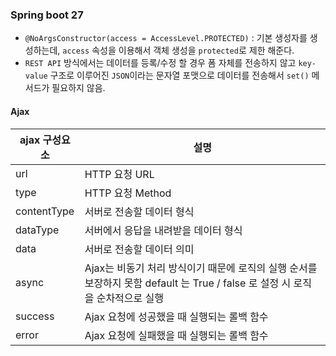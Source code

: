 ### Spring boot 27

- `@NoArgsConstructor(access = AccessLevel.PROTECTED)` : 기본 생성자를 생성하는데, `access` 속성을 이용해서 객체 생성을 `protected`로 제한 해준다.
- `REST API` 방식에서는 데이터를 등록/수정 할 경우 폼 자체를 전송하지 않고 `key-value` 구조로 이루어진 `JSON`이라는 문자열 포맷으로 데이터를 전송해서 `set()` 메서드가 필요하지 않음.

#### Ajax

|ajax 구성요소|설명|
|--|--|
|url|HTTP 요청 URL|
|type|HTTP 요청 Method|
|contentType|서버로 전송할 데이터 형식|
|dataType|서버에서 응답을 내려받을 데이터 형식|
|data|서버로 전송할 데이터 의미|
|async|Ajax는 비동기 처리 방식이기 때문에 로직의 실행 순서를 보장하지 못함 default 는 True / false 로 설정 시 로직을 순차적으로 실행|
|success|Ajax 요청에 성공했을 때 실행되는 롤백 함수|
|error|Ajax 요청에 실패했을 때 실행되는 롤백 함수|